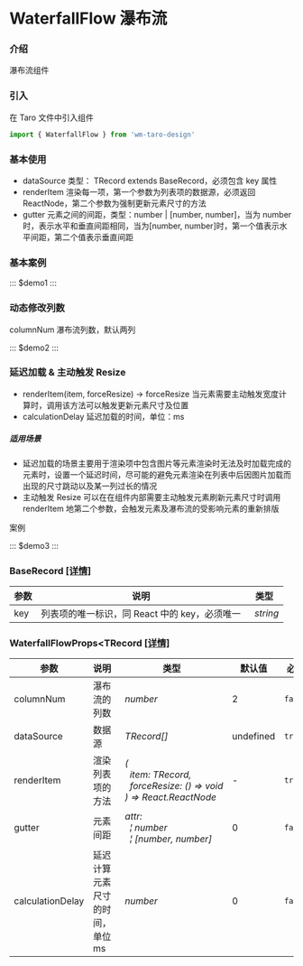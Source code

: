 # WaterfallFlow 瀑布流

### 介绍

瀑布流组件

### 引入

在 Taro 文件中引入组件

```js
import { WaterfallFlow } from 'wm-taro-design'
```

### 基本使用

- dataSource 类型： TRecord extends BaseRecord，必须包含 key 属性
- renderItem 渲染每一项，第一个参数为列表项的数据源，必须返回 ReactNode，第二个参数为强制更新元素尺寸的方法
- gutter 元素之间的间距，类型：number | [number, number]，当为 number 时，表示水平和垂直间距相同，当为[number, number]时，第一个值表示水平间距，第二个值表示垂直间距

### 基本案例

::: $demo1 :::

### 动态修改列数

columnNum 瀑布流列数，默认两列

::: $demo2 :::

### 延迟加载 & 主动触发 Resize

- renderItem(item, forceResize) -> forceResize 当元素需要主动触发宽度计算时，调用该方法可以触发更新元素尺寸及位置
- calculationDelay 延迟加载的时间，单位：ms

##### 适用场景

- 延迟加载的场景主要用于渲染项中包含图片等元素渲染时无法及时加载完成的元素时，设置一个延迟时间，尽可能的避免元素渲染在列表中后因图片加载而出现的尺寸跳动以及某一列过长的情况
- 主动触发 Resize 可以在在组件内部需要主动触发元素刷新元素尺寸时调用 renderItem 地第二个参数，会触发元素及瀑布流的受影响元素的重新排版

案例

::: $demo3 :::

### BaseRecord [[详情]](https://codeup.aliyun.com/5f855dfb1858a17210466fd0/wuhang-meimeng-development/wm-taro-design/blob/master/packages/taro-design/types/waterfall-flow.d.ts)

| 参数 | 说明                                          | 类型                      |
| ---- | --------------------------------------------- | ------------------------- |
| key  | 列表项的唯一标识，同 React 中的 key，必须唯一 | _&nbsp;&nbsp;string<br/>_ |

### WaterfallFlowProps<TRecord [[详情]](https://codeup.aliyun.com/5f855dfb1858a17210466fd0/wuhang-meimeng-development/wm-taro-design/blob/master/packages/taro-design/types/waterfall-flow.d.ts)

| 参数             | 说明                            | 类型                                                                                                                                                                                   | 默认值    | 必填    |
| ---------------- | ------------------------------- | -------------------------------------------------------------------------------------------------------------------------------------------------------------------------------------- | --------- | ------- |
| columnNum        | 瀑布流的列数                    | _&nbsp;&nbsp;number<br/>_                                                                                                                                                              | 2         | `false` |
| dataSource       | 数据源                          | _&nbsp;&nbsp;TRecord[]<br/>_                                                                                                                                                           | undefined | `true`  |
| renderItem       | 渲染列表项的方法                | _&nbsp;&nbsp;(<br/>&nbsp;&nbsp;&nbsp;&nbsp;item:&nbsp;TRecord,<br/>&nbsp;&nbsp;&nbsp;&nbsp;forceResize:&nbsp;()&nbsp;=>&nbsp;void<br/>&nbsp;&nbsp;)&nbsp;=>&nbsp;React.ReactNode<br/>_ | -         | `true`  |
| gutter           | 元素间距                        | _&nbsp;&nbsp;attr:<br/>&nbsp;&nbsp;&nbsp;&nbsp;&brvbar;&nbsp;number<br/>&nbsp;&nbsp;&nbsp;&nbsp;&brvbar;&nbsp;[number,&nbsp;number]<br/>_                                              | 0         | `false` |
| calculationDelay | 延迟计算元素尺寸的时间，单位 ms | _&nbsp;&nbsp;number<br/>_                                                                                                                                                              | 0         | `false` |
